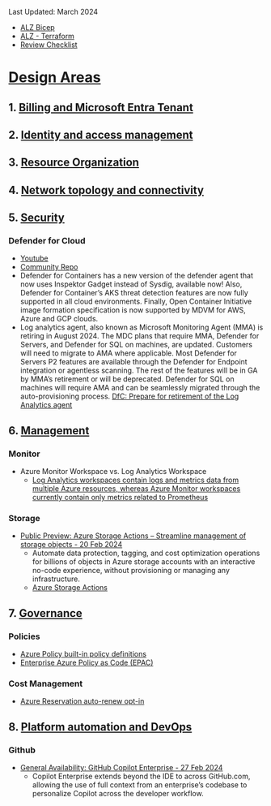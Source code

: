 Last Updated: March 2024

- [ALZ Bicep](https://learn.microsoft.com/en-us/azure/architecture/landing-zones/bicep/landing-zone-bicep)
- [ALZ - Terraform](https://learn.microsoft.com/en-us/azure/architecture/landing-zones/terraform/landing-zone-terraform)
- [Review Checklist](https://github.com/Azure/review-checklists)

# [Design Areas](https://learn.microsoft.com/en-us/azure/cloud-adoption-framework/ready/landing-zone/design-areas)


## 1. [Billing and Microsoft Entra Tenant](https://learn.microsoft.com/en-us/azure/cloud-adoption-framework/ready/landing-zone/design-area/azure-billing-ad-tenant)

## 2. [Identity and access management](https://learn.microsoft.com/en-us/azure/cloud-adoption-framework/ready/landing-zone/design-area/identity-access)

## 3. [Resource Organization](https://learn.microsoft.com/en-us/azure/cloud-adoption-framework/ready/landing-zone/design-area/resource-org)

## 4. [Network topology and connectivity](https://learn.microsoft.com/en-us/azure/cloud-adoption-framework/ready/landing-zone/design-area/network-topology-and-connectivity)

## 5. [Security](https://learn.microsoft.com/en-us/azure/cloud-adoption-framework/ready/landing-zone/design-area/security)

### Defender for Cloud
- [Youtube](https://www.youtube.com/playlist?list=PL3ZTgFEc7LysiX4PfHhdJPR7S8mGO14YS)
- [Community Repo](https://github.com/Azure/Microsoft-Defender-for-Cloud)
- Defender for Containers has a new version of the defender agent that now uses Inspektor Gadget instead of Sysdig, available now! Also, Defender for Container’s AKS threat detection features are now fully supported in all cloud environments. Finally, Open Container Initiative image formation specification is now supported by MDVM for AWS, Azure and GCP clouds.
- Log analytics agent, also known as Microsoft Monitoring Agent (MMA) is retiring in August 2024.
The MDC plans that require MMA, Defender for Servers, and Defender for SQL on machines, are updated. Customers will need to migrate to AMA where applicable.
Most Defender for Servers P2 features are available through the Defender for Endpoint integration or agentless scanning. The rest of the features will be in GA by MMA’s retirement or will be deprecated.
Defender for SQL on machines will require AMA and can be seamlessly migrated through the auto-provisioning process.
[DfC: Prepare for retirement of the Log Analytics agent](https://learn.microsoft.com/en-us/azure/defender-for-cloud/prepare-deprecation-log-analytics-mma-agent)

## 6. [Management](https://learn.microsoft.com/en-us/azure/cloud-adoption-framework/ready/landing-zone/design-area/management)

### Monitor
- Azure Monitor Workspace vs. Log Analytics Workspace
  - [Log Analytics workspaces contain logs and metrics data from multiple Azure resources, whereas Azure Monitor workspaces currently contain only metrics related to Prometheus](https://learn.microsoft.com/en-Us/azure/azure-monitor/essentials/azure-monitor-workspace-overview)

### Storage
- [Public Preview: Azure Storage Actions – Streamline management of storage objects - 20 Feb 2024](https://microsoft.seismic.com/app?ContentId=ea9923b6-05ca-4efd-ab9a-b59c6a0963af#/doccenter/a5266a70-9230-4c1e-a553-c5bddcb7a896/doc/%252Fdde0caec0e-9236-f21b-2991-5868e63d3984%252FdfYTZjNDRiZDMtMzEwZS1kNWZkLTNjOGEtNjliYWJjMjhmMmUw%252CPT0%253D%252CUHJldmlldw%253D%253D%252Flf6905c880-7e7b-4627-8f89-0bd0d83cb71a/grid/?anchorId=78ee1704-9bf5-4767-8218-25b82752055b)
  - Automate data protection, tagging, and cost optimization operations for billions of objects in Azure storage accounts with an interactive no-code experience, without provisioning or managing any infrastructure.
  - [Azure Storage Actions](https://learn.microsoft.com/en-us/azure/storage-actions/storage-tasks/)

## 7. [Governance](https://learn.microsoft.com/en-us/azure/cloud-adoption-framework/ready/landing-zone/design-area/governance)

### Policies
- [Azure Policy built-in policy definitions](https://learn.microsoft.com/en-us/azure/governance/policy/samples/built-in-policies)
- [Enterprise Azure Policy as Code (EPAC)](https://azure.github.io/enterprise-azure-policy-as-code/)

### Cost Management
- [Azure Reservation auto-renew opt-in](https://learn.microsoft.com/en-us/azure/cost-management-billing/reservations/reservation-renew)

## 8. [Platform automation and DevOps](https://learn.microsoft.com/en-us/azure/cloud-adoption-framework/ready/landing-zone/design-area/platform-automation-devops)

### Github
- [General Availability: GitHub Copilot Enterprise - 27 Feb 2024](https://microsoft.seismic.com/app?ContentId=6ce9e658-abb1-4157-b451-4e064220d3f5#/doccenter/a5266a70-9230-4c1e-a553-c5bddcb7a896/doc/%252Fdde0caec0e-9236-f21b-2991-5868e63d3984%252FdfYTZjNDRiZDMtMzEwZS1kNWZkLTNjOGEtNjliYWJjMjhmMmUw%252CPT0%253D%252CR2VuZXJhbCBBdmFpbGFiaWxpdHk%253D%252Flf63bba962-2758-49bc-8e99-fde4006e2d3b/grid/)
  - Copilot Enterprise extends beyond the IDE to across GitHub.com, allowing the use of full context from an enterprise’s codebase to personalize Copilot across the developer workflow. 

